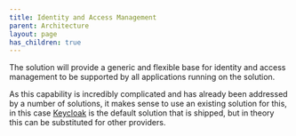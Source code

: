 ```yaml
---
title: Identity and Access Management
parent: Architecture
layout: page
has_children: true
---
```


The solution will provide a generic and flexible base for identity and access management to be supported by all applications running on the solution. 

As this capability is incredibly complicated and has already been addressed by a number of solutions, it makes sense to use an existing solution for this, in this case [Keycloak](./Identity-and-Access-Management/Keycloak.md) is the default solution that is shipped, but in theory this can be substituted for other providers.